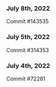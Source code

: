 ### July 8th, 2022

Commit #143535

### July 5th, 2022

Commit #314353


### July 4th, 2022

Commit #72281
